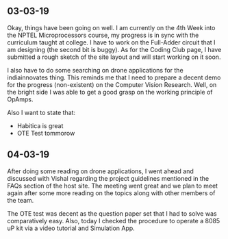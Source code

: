 ## 03-03-19 

Okay, things have been going on well. I am currently on the 4th Week into the NPTEL Microprocessors course, my progress is in sync with the curriculum taught at college. I have to work on the Full-Adder circuit that I am designing (the second bit is buggy). As for the Coding Club page, I have submitted a rough sketch of the site layout and will start working on it soon.

I also have to do some searching on drone applications for the indiainnovates thing. This reminds me that I need to prepare a decent demo for the progress (non-existent) on the Computer Vision Research. Well, on the bright side I was able to get a good grasp on the working principle of OpAmps.

Also I want to state that:
* Habitica is great
* OTE Test tommorow

## 04-03-19

After doing some reading on drone applications, I went ahead and discussed with Vishal regarding the project guidelines mentioned in the FAQs section of the host site. The meeting went great and we plan to meet again after some more reading on the topics along with other members of the team.

The OTE test was decent as the question paper set that I had to solve was comparatively easy. Also, today I checked the procedure to operate a 8085 uP kit via a video tutorial and Simulation App. 
